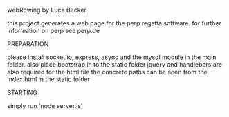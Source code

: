 webRowing by Luca Becker


this project generates a web page for the perp regatta software.
for further information on perp see perp.de


PREPARATION

please install socket.io, express, async and the mysql module in the main folder.
also place bootstrap in to the static folder
jquery and handlebars are also required for the html file
the concrete paths can be seen from the index.html in the static folder


STARTING

simply run 'node server.js'
